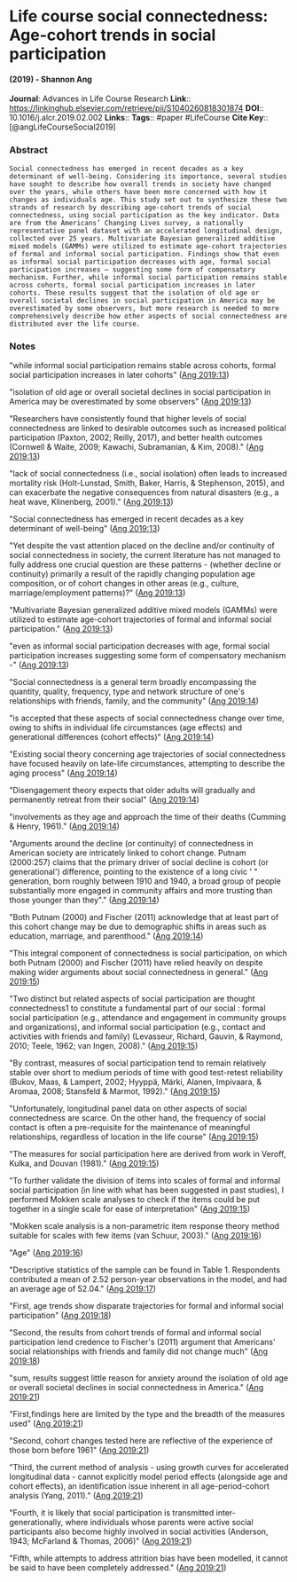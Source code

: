 # Life course social connectedness: Age-cohort trends in social participation
#### (2019) - Shannon Ang
**Journal**: Advances in Life Course Research
**Link**:: https://linkinghub.elsevier.com/retrieve/pii/S1040260818301874
**DOI**:: 10.1016/j.alcr.2019.02.002
**Links**:: 
**Tags**:: #paper #LifeCourse
**Cite Key**:: [@angLifeCourseSocial2019]

### Abstract

```
Social connectedness has emerged in recent decades as a key determinant of well-being. Considering its importance, several studies have sought to describe how overall trends in society have changed over the years, while others have been more concerned with how it changes as individuals age. This study set out to synthesize these two strands of research by describing age-cohort trends of social connectedness, using social participation as the key indicator. Data are from the Americans’ Changing Lives survey, a nationally representative panel dataset with an accelerated longitudinal design, collected over 25 years. Multivariate Bayesian generalized additive mixed models (GAMMs) were utilized to estimate age-cohort trajectories of formal and informal social participation. Findings show that even as informal social participation decreases with age, formal social participation increases – suggesting some form of compensatory mechanism. Further, while informal social participation remains stable across cohorts, formal social participation increases in later cohorts. These results suggest that the isolation of old age or overall societal declines in social participation in America may be overestimated by some observers, but more research is needed to more comprehensively describe how other aspects of social connectedness are distributed over the life course.
```

### Notes

"while informal social participation remains stable across cohorts, formal social participation increases in later cohorts" ([Ang 2019:13](zotero://open-pdf/library/items/HMY46VVX?page=1))

"isolation of old age or overall societal declines in social participation in America may be overestimated by some observers" ([Ang 2019:13](zotero://open-pdf/library/items/HMY46VVX?page=1))

"Researchers have consistently found that higher levels of social connectedness are linked to desirable outcomes such as increased political participation (Paxton, 2002; Reilly, 2017), and better health outcomes (Cornwell & Waite, 2009; Kawachi, Subramanian, & Kim, 2008)." ([Ang 2019:13](zotero://open-pdf/library/items/HMY46VVX?page=1))

"lack of social connectedness (i.e., social isolation) often leads to increased mortality risk (Holt-Lunstad, Smith, Baker, Harris, & Stephenson, 2015), and can exacerbate the negative consequences from natural disasters (e.g., a heat wave, Klinenberg, 2001)." ([Ang 2019:13](zotero://open-pdf/library/items/HMY46VVX?page=1))

"Social connectedness has emerged in recent decades as a key determinant of well-being" ([Ang 2019:13](zotero://open-pdf/library/items/HMY46VVX?page=1))

"Yet despite the vast attention placed on the decline and/or continuity of social connectedness in society, the current literature has not managed to fully address one crucial question are these patterns - (whether decline or continuity) primarily a result of the rapidly changing population age composition, or of cohort changes in other areas (e.g., culture, marriage/employment patterns)?" ([Ang 2019:13](zotero://open-pdf/library/items/HMY46VVX?page=1))

"Multivariate Bayesian generalized additive mixed models (GAMMs) were utilized to estimate age-cohort trajectories of formal and informal social participation." ([Ang 2019:13](zotero://open-pdf/library/items/HMY46VVX?page=1))

"even as informal social participation decreases with age, formal social participation increases suggesting some form of compensatory mechanism -" ([Ang 2019:13](zotero://open-pdf/library/items/HMY46VVX?page=1))

"Social connectedness is a general term broadly encompassing the quantity, quality, frequency, type and network structure of one's relationships with friends, family, and the community" ([Ang 2019:14](zotero://open-pdf/library/items/HMY46VVX?page=2))

"is accepted that these aspects of social connectedness change over time, owing to shifts in individual life circumstances (age effects) and generational differences (cohort effects)" ([Ang 2019:14](zotero://open-pdf/library/items/HMY46VVX?page=2))

"Existing social theory concerning age trajectories of social connectedness have focused heavily on late-life circumstances, attempting to describe the aging process" ([Ang 2019:14](zotero://open-pdf/library/items/HMY46VVX?page=2))

"Disengagement theory expects that older adults will gradually and permanently retreat from their social" ([Ang 2019:14](zotero://open-pdf/library/items/HMY46VVX?page=2))

"involvements as they age and approach the time of their deaths (Cumming & Henry, 1961)." ([Ang 2019:14](zotero://open-pdf/library/items/HMY46VVX?page=2))

"Arguments around the decline (or continuity) of connectedness in American society are intricately linked to cohort change. Putnam (2000:257) claims that the primary driver of social decline is cohort (or generational') difference, pointing to the existence of a long civic ' " generation, born roughly between 1910 and 1940, a broad group of people substantially more engaged in community affairs and more trusting than those younger than they"." ([Ang 2019:14](zotero://open-pdf/library/items/HMY46VVX?page=2))

"Both Putnam (2000) and Fischer (2011) acknowledge that at least part of this cohort change may be due to demographic shifts in areas such as education, marriage, and parenthood." ([Ang 2019:14](zotero://open-pdf/library/items/HMY46VVX?page=2))

"This integral component of connectedness is social participation, on which both Putnam (2000) and Fischer (2011) have relied heavily on despite making wider arguments about social connectedness in general." ([Ang 2019:15](zotero://open-pdf/library/items/HMY46VVX?page=3))

"Two distinct but related aspects of social participation are thought connectedness1 to constitute a fundamental part of our social : formal social participation (e.g., attendance and engagement in community groups and organizations), and informal social participation (e.g., contact and activities with friends and family) (Levasseur, Richard, Gauvin, & Raymond, 2010; Teele, 1962; van Ingen, 2008)." ([Ang 2019:15](zotero://open-pdf/library/items/HMY46VVX?page=3))

"By contrast, measures of social participation tend to remain relatively stable over short to medium periods of time with good test-retest reliability (Bukov, Maas, & Lampert, 2002; Hyyppä, Märki, Alanen, Impivaara, & Aromaa, 2008; Stansfeld & Marmot, 1992)." ([Ang 2019:15](zotero://open-pdf/library/items/HMY46VVX?page=3))

"Unfortunately, longitudinal panel data on other aspects of social connectedness are scarce. On the other hand, the frequency of social contact is often a pre-requisite for the maintenance of meaningful relationships, regardless of location in the life course" ([Ang 2019:15](zotero://open-pdf/library/items/HMY46VVX?page=3))

"The measures for social participation here are derived from work in Veroff, Kulka, and Douvan (1981)." ([Ang 2019:15](zotero://open-pdf/library/items/HMY46VVX?page=3))

"To further validate the division of items into scales of formal and informal social participation (in line with what has been suggested in past studies), I performed Mokken scale analyses to check if the items could be put together in a single scale for ease of interpretation" ([Ang 2019:15](zotero://open-pdf/library/items/HMY46VVX?page=3))

"Mokken scale analysis is a non-parametric item response theory method suitable for scales with few items (van Schuur, 2003)." ([Ang 2019:16](zotero://open-pdf/library/items/HMY46VVX?page=4))

"Age" ([Ang 2019:16](zotero://open-pdf/library/items/HMY46VVX?page=4))

"Descriptive statistics of the sample can be found in Table 1. Respondents contributed a mean of 2.52 person-year observations in the model, and had an average age of 52.04." ([Ang 2019:17](zotero://open-pdf/library/items/HMY46VVX?page=5))

"First, age trends show disparate trajectories for formal and informal social participation" ([Ang 2019:18](zotero://open-pdf/library/items/HMY46VVX?page=6))

"Second, the results from cohort trends of formal and informal social participation lend credence to Fischer's (2011) argument that Americans' social relationships with friends and family did not change much" ([Ang 2019:18](zotero://open-pdf/library/items/HMY46VVX?page=6))

"sum, results suggest little reason for anxiety around the isolation of old age or overall societal declines in social connectedness in America." ([Ang 2019:21](zotero://open-pdf/library/items/HMY46VVX?page=9))

"First,findings here are limited by the type and the breadth of the measures used" ([Ang 2019:21](zotero://open-pdf/library/items/HMY46VVX?page=9))

"Second, cohort changes tested here are reflective of the experience of those born before 1961" ([Ang 2019:21](zotero://open-pdf/library/items/HMY46VVX?page=9))

"Third, the current method of analysis - using growth curves for accelerated longitudinal data - cannot explicitly model period effects (alongside age and cohort effects), an identification issue inherent in all age-period-cohort analysis (Yang, 2011)." ([Ang 2019:21](zotero://open-pdf/library/items/HMY46VVX?page=9))

"Fourth, it is likely that social participation is transmitted inter-generationally, where individuals whose parents were active social participants also become highly involved in social activities (Anderson, 1943; McFarland & Thomas, 2006)" ([Ang 2019:21](zotero://open-pdf/library/items/HMY46VVX?page=9))

"Fifth, while attempts to address attrition bias have been modelled, it cannot be said to have been completely addressed." ([Ang 2019:21](zotero://open-pdf/library/items/HMY46VVX?page=9))